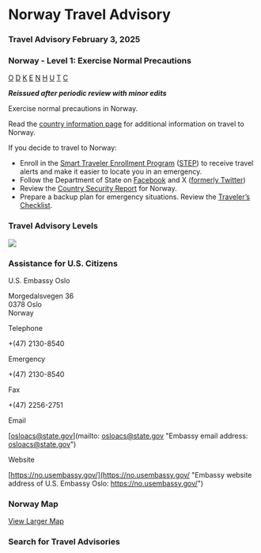 # Norway Travel Advisory

### Travel Advisory February 3, 2025

### Norway - Level 1: Exercise Normal Precautions

[O](javascript:void(0); "Tool Tip: Other")
[D](javascript:void(0); "Tool Tip: Wrongful Detention")
[K](javascript:void(0); "Tool Tip: Kidnap and Hostage")
[E](javascript:void(0); "Tool Tip: Event")
[N](javascript:void(0); "Tool Tip: Disaster")
[H](javascript:void(0); "Tool Tip: Health")
[U](javascript:void(0); "Tool Tip: Civil Unrest")
[T](javascript:void(0); "Tool Tip: Terrorism")
[C](javascript:void(0); "Tool Tip: Crimes")

***Reissued after periodic review with minor edits***

Exercise normal precautions in Norway.

Read the [country information page](https://travel.state.gov/content/travel/en/international-travel/International-Travel-Country-Information-Pages/Norway.html) for additional information on travel to Norway.

If you decide to travel to Norway:

* Enroll in the [Smart Traveler Enrollment Program](https://step.state.gov/step/) ([STEP](https://step.state.gov/step/)) to receive travel alerts and make it easier to locate you in an emergency.
* Follow the Department of State on [Facebook](http://www.facebook.com/travelgov) and X ([formerly Twitter](http://www.twitter.com/travelgov))
* Review the [Country Security Report](https://www.osac.gov/Country/Norway/Detail) for Norway.
* Prepare a backup plan for emergency situations. Review the [Traveler’s Checklist](https://travel.state.gov/content/travel/en/international-travel/before-you-go/travelers-checklist.html).

### Travel Advisory Levels

[![](/content/dam/NEWTravelAssets/images/travel-levelv2.svg)](/content/travel/en/international-travel/before-you-go/about-our-new-products.html "Travel Advisory Levels")

### Assistance for U.S. Citizens

U.S. Embassy Oslo

Morgedalsvegen 36   
0378 Oslo  
Norway

Telephone

+(47) 2130-8540

Emergency

+(47) 2130-8540

Fax

+(47) 2256-2751

Email

[osloacs@state.gov](mailto: osloacs@state.gov "Embassy email address: osloacs@state.gov")

Website

[https://no.usembassy.gov/](https://no.usembassy.gov/ "Embassy website address of U.S. Embassy Oslo: https://no.usembassy.gov/")

### Norway Map

[View Larger Map](https://travelmaps.state.gov/TSGMap/?extent=-8.330949472,57.965823822,24.914502429,66.090015291 "Map of Norway")



### Search for Travel Advisories
